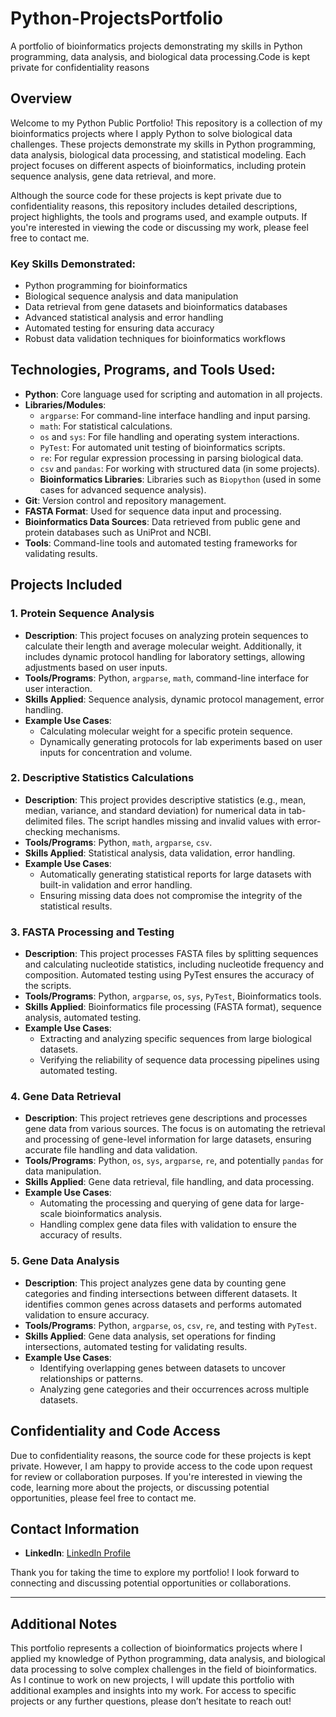 # Python-ProjectsPortfolio
A portfolio of bioinformatics projects demonstrating my skills in Python programming, data analysis, and biological data processing.Code is kept private for confidentiality reasons

## Overview

Welcome to my Python Public Portfolio! This repository is a collection of my bioinformatics projects where I apply Python to solve biological data challenges. These projects demonstrate my skills in Python programming, data analysis, biological data processing, and statistical modeling. Each project focuses on different aspects of bioinformatics, including protein sequence analysis, gene data retrieval, and more.

Although the source code for these projects is kept private due to confidentiality reasons, this repository includes detailed descriptions, project highlights, the tools and programs used, and example outputs. If you're interested in viewing the code or discussing my work, please feel free to contact me.

### Key Skills Demonstrated:
- Python programming for bioinformatics
- Biological sequence analysis and data manipulation
- Data retrieval from gene datasets and bioinformatics databases
- Advanced statistical analysis and error handling
- Automated testing for ensuring data accuracy
- Robust data validation techniques for bioinformatics workflows

## Technologies, Programs, and Tools Used:
- **Python**: Core language used for scripting and automation in all projects.
- **Libraries/Modules**:
  - `argparse`: For command-line interface handling and input parsing.
  - `math`: For statistical calculations.
  - `os` and `sys`: For file handling and operating system interactions.
  - `PyTest`: For automated unit testing of bioinformatics scripts.
  - `re`: For regular expression processing in parsing biological data.
  - `csv` and `pandas`: For working with structured data (in some projects).
  - **Bioinformatics Libraries**: Libraries such as `Biopython` (used in some cases for advanced sequence analysis).
- **Git**: Version control and repository management.
- **FASTA Format**: Used for sequence data input and processing.
- **Bioinformatics Data Sources**: Data retrieved from public gene and protein databases such as UniProt and NCBI.
- **Tools**: Command-line tools and automated testing frameworks for validating results.

## Projects Included

### 1. Protein Sequence Analysis
- **Description**: This project focuses on analyzing protein sequences to calculate their length and average molecular weight. Additionally, it includes dynamic protocol handling for laboratory settings, allowing adjustments based on user inputs.
- **Tools/Programs**: Python, `argparse`, `math`, command-line interface for user interaction.
- **Skills Applied**: Sequence analysis, dynamic protocol management, error handling.
- **Example Use Cases**:
  - Calculating molecular weight for a specific protein sequence.
  - Dynamically generating protocols for lab experiments based on user inputs for concentration and volume.

### 2. Descriptive Statistics Calculations
- **Description**: This project provides descriptive statistics (e.g., mean, median, variance, and standard deviation) for numerical data in tab-delimited files. The script handles missing and invalid values with error-checking mechanisms.
- **Tools/Programs**: Python, `math`, `argparse`, `csv`.
- **Skills Applied**: Statistical analysis, data validation, error handling.
- **Example Use Cases**:
  - Automatically generating statistical reports for large datasets with built-in validation and error handling.
  - Ensuring missing data does not compromise the integrity of the statistical results.

### 3. FASTA Processing and Testing
- **Description**: This project processes FASTA files by splitting sequences and calculating nucleotide statistics, including nucleotide frequency and composition. Automated testing using PyTest ensures the accuracy of the scripts.
- **Tools/Programs**: Python, `argparse`, `os`, `sys`, `PyTest`, Bioinformatics tools.
- **Skills Applied**: Bioinformatics file processing (FASTA format), sequence analysis, automated testing.
- **Example Use Cases**:
  - Extracting and analyzing specific sequences from large biological datasets.
  - Verifying the reliability of sequence data processing pipelines using automated testing.

### 4. Gene Data Retrieval
- **Description**: This project retrieves gene descriptions and processes gene data from various sources. The focus is on automating the retrieval and processing of gene-level information for large datasets, ensuring accurate file handling and data validation.
- **Tools/Programs**: Python, `os`, `sys`, `argparse`, `re`, and potentially `pandas` for data manipulation.
- **Skills Applied**: Gene data retrieval, file handling, and data processing.
- **Example Use Cases**:
  - Automating the processing and querying of gene data for large-scale bioinformatics analysis.
  - Handling complex gene data files with validation to ensure the accuracy of results.

### 5. Gene Data Analysis
- **Description**: This project analyzes gene data by counting gene categories and finding intersections between different datasets. It identifies common genes across datasets and performs automated validation to ensure accuracy.
- **Tools/Programs**: Python, `argparse`, `os`, `csv`, `re`, and testing with `PyTest`.
- **Skills Applied**: Gene data analysis, set operations for finding intersections, automated testing for validating results.
- **Example Use Cases**:
  - Identifying overlapping genes between datasets to uncover relationships or patterns.
  - Analyzing gene categories and their occurrences across multiple datasets.


## Confidentiality and Code Access

Due to confidentiality reasons, the source code for these projects is kept private. However, I am happy to provide access to the code upon request for review or collaboration purposes. If you're interested in viewing the code, learning more about the projects, or discussing potential opportunities, please feel free to contact me.

## Contact Information

- **LinkedIn**: [LinkedIn Profile](https://www.linkedin.com/in/priya-mandala17/)

Thank you for taking the time to explore my portfolio! I look forward to connecting and discussing potential opportunities or collaborations.

---

## Additional Notes

This portfolio represents a collection of bioinformatics projects where I applied my knowledge of Python programming, data analysis, and biological data processing to solve complex challenges in the field of bioinformatics. As I continue to work on new projects, I will update this portfolio with additional examples and insights into my work. For access to specific projects or any further questions, please don’t hesitate to reach out!

